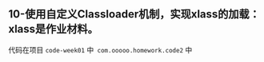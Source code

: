 ## 10-使用自定义Classloader机制，实现xlass的加载：xlass是作业材料。

代码在项目 `code-week01` 中` com.ooooo.homework.code2` 中

